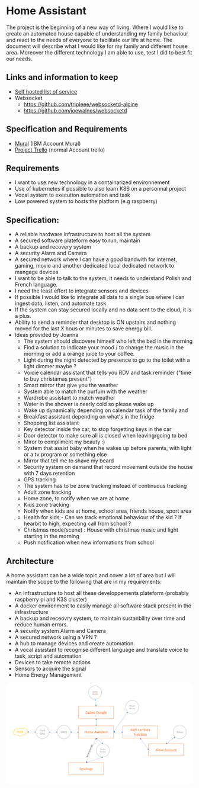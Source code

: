 # Home Assistant
The project is the beginning of a new way of living. Where I would like to create an automated house capable of understanding my family behaviour and react to the needs of everyone to facilitate our life at home. The document will describe what I would like for my family and different house area. Moreover the different technology I am able to use, test I did to best fit our needs.
 
## Links and information to keep
- [Self hosted list of service](https://github.com/awesome-selfhosted/awesome-selfhosted)
- Websocket 
    - https://github.com/tripleee/websocketd-alpine 
    - https://github.com/joewalnes/websocketd 

## Specification and Requirements
- [Mural](https://app.mural.co/invitation/mural/instana2043/1662101641691?sender=ud390ebff24a87cb50d5c4178&key=ab0fbe28-410d-4aef-b900-dc734c1fa7b7) (IBM Account Mural)
- [Project Trello](https://trello.com/b/m6jvqlUx/home-assistant) (normal Account trello)

 
## Requirements
- I want to use new technology in a containarized environnement
- Use of kubernetes if possible to also learn K8S on a personnal project
- Vocal system to execution automation and task
- Low powered system to hosts the platform (e.g raspberry)
  
##  Specification:
 
- A reliable hardware infrastructure to host all the system
- A secured software plateform easy to run, maintain
- A backup and recovery system
- A security Alarm and Camera
- A secured network where I can have a good bandwith for internet, gaming, movie and another dedicated local dedicated network to mangage devices
- I want to be able to talk to the system, it needs to understand Polish and French language.
- I need the least effort to integrate sensors and devices
- If possible I would like to integrate all data to a single bus where I can ingest data, listen, and automate task
- If the system can stay secured locally and no data sent to the cloud, it is a plus.
- Ability to send a reminder that desktop is ON upstairs and nothing moved for the last X hous or minutes to save energy bill.
- Ideas provided by Joanna
    - The system should discovere himself who left the bed in the morning
    - Find a solution to indicate your mood / to change the music in the morning or add a orange juice to      your coffee.
    - Light during the night detected by presence to go to the toilet with a light dimmer maybe ?
    - Voicie calendar assistant that tells you RDV and task reminder ("time to buy christamas      present")
    - Smart mirror that give you the weather
    - System able to match the purfum with the weather
    - Wardrobe assistant to match weather
    - Water in the shower is nearly cold so please wake up
    - Wake up dynamically depending on calendar task of the family and
    - Breakfast assistant depending on what's in the fridge
    - Shopping list assistant
    - Key detector inside the car, to stop forgetting keys in the car
    - Door detector to make sure all is closed when leaving/going to bed
    - Miror to compliment my beauty :)
    - System that assist baby when he wakes up before parents, with light or a tv program or something else
    - Mirror that tell me to shave my beard
    - Security system on demand that record movement outside the house with 7 days retention
    - GPS tracking
    - The system has to be zone tracking instead of continuous tracking
    - Adult zone tracking
    - Home zone, to notify when we are at home
    - Kids zone tracking
    - Notify when kids are at home, school area, friends house, sport area
    - Health for kids - Can we  track emotional behaviour of the kid ? If hearbit to high, expecting call      from school ?
    - Christmas mode(scene) : House with christmas music and light starting in the morning
    - Push notification when new informations from school

## Architecture
A home assistant can be a wide topic and cover a lot of area but I will maintain the scope to the following that are in my requirements:
 
- An Infrastructure to host all these developpements plateform (probably raspberry pi and K3S cluster)
- A docker environment to easily manage all software stack present in the infrastructure
- A backup and receovry system, to maintain sustanbility over time and reduce human errors.
- A security system Alarm and Camera
- A secured network using a VPN ?
- A hub to manage devices and create automation.
- A vocal assistant to recognise different language and translate voice to task, script and automation
- Devices to take remote actions
- Sensors to acquire the signal
- Home Energy Management
 

 
![Infrastructure stack schema](./images/SchemaInfra.png)









